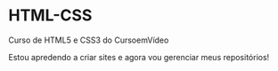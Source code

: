 # HTML-CSS
 Curso de HTML5 e CSS3 do CursoemVídeo

 Estou apredendo a criar sites e agora vou gerenciar meus repositórios!
